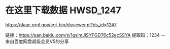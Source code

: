 # 在这里下载数据 HWSD_1247

https://daac.ornl.gov/cgi-bin/dsviewer.pl?ds_id=1247



链接：https://pan.baidu.com/s/1gsimJiSYFGD76c52ecSSYA 
提取码：1234 
--来自百度网盘超级会员V5的分享